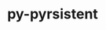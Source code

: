 ---
title: "py-pyrsistent"
layout: cache
categories: [package, develop-2023-10-29]
meta: {"versions": ["0.19.3"], "compilers": ["cce@=15.0.1", "gcc@=11.1.0", "gcc@=11.4.0", "gcc@=7.3.1", "gcc@=7.5.0", "gcc@=9.4.0", "oneapi@=2023.2.0"], "oss": ["amzn2", "rhel8", "ubuntu18.04", "ubuntu20.04"], "platforms": ["linux"], "targets": ["aarch64", "neoverse_n1", "neoverse_v1", "ppc64le", "x86_64_v3", "zen4"], "stacks": ["aws-isc", "aws-isc-aarch64", "data-vis-sdk", "e4s", "e4s-cray-rhel", "e4s-neoverse_v1", "e4s-oneapi", "e4s-power", "radiuss", "root"], "num_specs": 17, "num_specs_by_stack": {"root": 17, "aws-isc-aarch64": 2, "aws-isc": 1, "e4s-cray-rhel": 1, "radiuss": 1, "e4s-neoverse_v1": 2, "e4s-power": 2, "data-vis-sdk": 2, "e4s": 3, "e4s-oneapi": 3}}
spec_details: [{"hash": "6sdmhlxmxr266qcm55gcbfc4n427ekho", "compiler": "gcc@=7.3.1", "versions": ["0.19.3"], "os": "amzn2", "platform": "linux", "target": "aarch64", "variants": ["build_system=python_pip"], "stacks": ["root", "aws-isc-aarch64"], "size": "-", "tarball": "https://binaries.spack.io/develop-2023-10-29/build_cache/linux-amzn2-aarch64/gcc-7.3.1/py-pyrsistent-0.19.3/linux-amzn2-aarch64-gcc-7.3.1-py-pyrsistent-0.19.3-6sdmhlxmxr266qcm55gcbfc4n427ekho.spack"}, {"hash": "glr6fvytbcecmhmwq5xqppea5r25d6ms", "compiler": "gcc@=7.3.1", "versions": ["0.19.3"], "os": "amzn2", "platform": "linux", "target": "neoverse_n1", "variants": ["build_system=python_pip"], "stacks": ["root", "aws-isc-aarch64"], "size": "-", "tarball": "https://binaries.spack.io/develop-2023-10-29/build_cache/linux-amzn2-neoverse_n1/gcc-7.3.1/py-pyrsistent-0.19.3/linux-amzn2-neoverse_n1-gcc-7.3.1-py-pyrsistent-0.19.3-glr6fvytbcecmhmwq5xqppea5r25d6ms.spack"}, {"hash": "heuzd5clzpqfddwxcfdy6pyhdwtz3ioh", "compiler": "gcc@=7.3.1", "versions": ["0.19.3"], "os": "amzn2", "platform": "linux", "target": "x86_64_v3", "variants": ["build_system=python_pip"], "stacks": ["root", "aws-isc"], "size": "-", "tarball": "https://binaries.spack.io/develop-2023-10-29/build_cache/linux-amzn2-x86_64_v3/gcc-7.3.1/py-pyrsistent-0.19.3/linux-amzn2-x86_64_v3-gcc-7.3.1-py-pyrsistent-0.19.3-heuzd5clzpqfddwxcfdy6pyhdwtz3ioh.spack"}, {"hash": "35rba2ifwtybmml4l6hdb6p2lp4eotdc", "compiler": "cce@=15.0.1", "versions": ["0.19.3"], "os": "rhel8", "platform": "linux", "target": "zen4", "variants": ["build_system=python_pip"], "stacks": ["root", "e4s-cray-rhel"], "size": "-", "tarball": "https://binaries.spack.io/develop-2023-10-29/build_cache/linux-rhel8-zen4/cce-15.0.1/py-pyrsistent-0.19.3/linux-rhel8-zen4-cce-15.0.1-py-pyrsistent-0.19.3-35rba2ifwtybmml4l6hdb6p2lp4eotdc.spack"}, {"hash": "427t7hcecirarevuqnuxknm2davuoxpl", "compiler": "gcc@=7.5.0", "versions": ["0.19.3"], "os": "ubuntu18.04", "platform": "linux", "target": "x86_64_v3", "variants": ["build_system=python_pip"], "stacks": ["root", "radiuss"], "size": "-", "tarball": "https://binaries.spack.io/develop-2023-10-29/build_cache/linux-ubuntu18.04-x86_64_v3/gcc-7.5.0/py-pyrsistent-0.19.3/linux-ubuntu18.04-x86_64_v3-gcc-7.5.0-py-pyrsistent-0.19.3-427t7hcecirarevuqnuxknm2davuoxpl.spack"}, {"hash": "iuwr7me24rb44rxn6lyyqhzabcsy5yvu", "compiler": "gcc@=11.4.0", "versions": ["0.19.3"], "os": "ubuntu20.04", "platform": "linux", "target": "neoverse_v1", "variants": ["build_system=python_pip"], "stacks": ["root", "e4s-neoverse_v1"], "size": "-", "tarball": "https://binaries.spack.io/develop-2023-10-29/build_cache/linux-ubuntu20.04-neoverse_v1/gcc-11.4.0/py-pyrsistent-0.19.3/linux-ubuntu20.04-neoverse_v1-gcc-11.4.0-py-pyrsistent-0.19.3-iuwr7me24rb44rxn6lyyqhzabcsy5yvu.spack"}, {"hash": "a74gy6yvcaqtzi7k57xn5gmex2yqqpt5", "compiler": "gcc@=11.4.0", "versions": ["0.19.3"], "os": "ubuntu20.04", "platform": "linux", "target": "neoverse_v1", "variants": ["build_system=python_pip"], "stacks": ["root", "e4s-neoverse_v1"], "size": "-", "tarball": "https://binaries.spack.io/develop-2023-10-29/build_cache/linux-ubuntu20.04-neoverse_v1/gcc-11.4.0/py-pyrsistent-0.19.3/linux-ubuntu20.04-neoverse_v1-gcc-11.4.0-py-pyrsistent-0.19.3-a74gy6yvcaqtzi7k57xn5gmex2yqqpt5.spack"}, {"hash": "mux3tnvztggcqlyrihpdgaunuvpp2tgm", "compiler": "gcc@=9.4.0", "versions": ["0.19.3"], "os": "ubuntu20.04", "platform": "linux", "target": "ppc64le", "variants": ["build_system=python_pip"], "stacks": ["e4s-power", "root"], "size": "-", "tarball": "https://binaries.spack.io/develop-2023-10-29/build_cache/linux-ubuntu20.04-ppc64le/gcc-9.4.0/py-pyrsistent-0.19.3/linux-ubuntu20.04-ppc64le-gcc-9.4.0-py-pyrsistent-0.19.3-mux3tnvztggcqlyrihpdgaunuvpp2tgm.spack"}, {"hash": "g4kcucnhzfddsisvakhynem7w4bziumm", "compiler": "gcc@=9.4.0", "versions": ["0.19.3"], "os": "ubuntu20.04", "platform": "linux", "target": "ppc64le", "variants": ["build_system=python_pip"], "stacks": ["e4s-power", "root"], "size": "-", "tarball": "https://binaries.spack.io/develop-2023-10-29/build_cache/linux-ubuntu20.04-ppc64le/gcc-9.4.0/py-pyrsistent-0.19.3/linux-ubuntu20.04-ppc64le-gcc-9.4.0-py-pyrsistent-0.19.3-g4kcucnhzfddsisvakhynem7w4bziumm.spack"}, {"hash": "fb4vinn3ckshpqptihi25pjhxxdb4u56", "compiler": "gcc@=11.1.0", "versions": ["0.19.3"], "os": "ubuntu20.04", "platform": "linux", "target": "x86_64_v3", "variants": ["build_system=python_pip"], "stacks": ["root", "data-vis-sdk"], "size": "-", "tarball": "https://binaries.spack.io/develop-2023-10-29/build_cache/linux-ubuntu20.04-x86_64_v3/gcc-11.1.0/py-pyrsistent-0.19.3/linux-ubuntu20.04-x86_64_v3-gcc-11.1.0-py-pyrsistent-0.19.3-fb4vinn3ckshpqptihi25pjhxxdb4u56.spack"}, {"hash": "pmdqn54odc63jggcxjimcvlpigw6f6pn", "compiler": "gcc@=11.1.0", "versions": ["0.19.3"], "os": "ubuntu20.04", "platform": "linux", "target": "x86_64_v3", "variants": ["build_system=python_pip"], "stacks": ["root", "data-vis-sdk"], "size": "-", "tarball": "https://binaries.spack.io/develop-2023-10-29/build_cache/linux-ubuntu20.04-x86_64_v3/gcc-11.1.0/py-pyrsistent-0.19.3/linux-ubuntu20.04-x86_64_v3-gcc-11.1.0-py-pyrsistent-0.19.3-pmdqn54odc63jggcxjimcvlpigw6f6pn.spack"}, {"hash": "unmlrucuaxnaq4iybepcciwk7tozfpn4", "compiler": "gcc@=11.4.0", "versions": ["0.19.3"], "os": "ubuntu20.04", "platform": "linux", "target": "x86_64_v3", "variants": ["build_system=python_pip"], "stacks": ["root", "e4s"], "size": "-", "tarball": "https://binaries.spack.io/develop-2023-10-29/build_cache/linux-ubuntu20.04-x86_64_v3/gcc-11.4.0/py-pyrsistent-0.19.3/linux-ubuntu20.04-x86_64_v3-gcc-11.4.0-py-pyrsistent-0.19.3-unmlrucuaxnaq4iybepcciwk7tozfpn4.spack"}, {"hash": "ffhv5cnlqki6bcwugcsdjbtm4erfnveb", "compiler": "gcc@=11.4.0", "versions": ["0.19.3"], "os": "ubuntu20.04", "platform": "linux", "target": "x86_64_v3", "variants": ["build_system=python_pip"], "stacks": ["root", "e4s"], "size": "-", "tarball": "https://binaries.spack.io/develop-2023-10-29/build_cache/linux-ubuntu20.04-x86_64_v3/gcc-11.4.0/py-pyrsistent-0.19.3/linux-ubuntu20.04-x86_64_v3-gcc-11.4.0-py-pyrsistent-0.19.3-ffhv5cnlqki6bcwugcsdjbtm4erfnveb.spack"}, {"hash": "swfaz2775prbesdpdcjbu7jofsb7w6lt", "compiler": "gcc@=11.4.0", "versions": ["0.19.3"], "os": "ubuntu20.04", "platform": "linux", "target": "x86_64_v3", "variants": ["build_system=python_pip"], "stacks": ["root", "e4s"], "size": "-", "tarball": "https://binaries.spack.io/develop-2023-10-29/build_cache/linux-ubuntu20.04-x86_64_v3/gcc-11.4.0/py-pyrsistent-0.19.3/linux-ubuntu20.04-x86_64_v3-gcc-11.4.0-py-pyrsistent-0.19.3-swfaz2775prbesdpdcjbu7jofsb7w6lt.spack"}, {"hash": "4m2gudz3qo2maeezbqdfij3cr36deyim", "compiler": "oneapi@=2023.2.0", "versions": ["0.19.3"], "os": "ubuntu20.04", "platform": "linux", "target": "x86_64_v3", "variants": ["build_system=python_pip"], "stacks": ["root", "e4s-oneapi"], "size": "-", "tarball": "https://binaries.spack.io/develop-2023-10-29/build_cache/linux-ubuntu20.04-x86_64_v3/oneapi-2023.2.0/py-pyrsistent-0.19.3/linux-ubuntu20.04-x86_64_v3-oneapi-2023.2.0-py-pyrsistent-0.19.3-4m2gudz3qo2maeezbqdfij3cr36deyim.spack"}, {"hash": "d4pr5ddhb4ol4yuy45zwx6h4tb572qki", "compiler": "oneapi@=2023.2.0", "versions": ["0.19.3"], "os": "ubuntu20.04", "platform": "linux", "target": "x86_64_v3", "variants": ["build_system=python_pip"], "stacks": ["root", "e4s-oneapi"], "size": "-", "tarball": "https://binaries.spack.io/develop-2023-10-29/build_cache/linux-ubuntu20.04-x86_64_v3/oneapi-2023.2.0/py-pyrsistent-0.19.3/linux-ubuntu20.04-x86_64_v3-oneapi-2023.2.0-py-pyrsistent-0.19.3-d4pr5ddhb4ol4yuy45zwx6h4tb572qki.spack"}, {"hash": "nbox6yublvkkgjilkdpl3kpqfrautg72", "compiler": "oneapi@=2023.2.0", "versions": ["0.19.3"], "os": "ubuntu20.04", "platform": "linux", "target": "x86_64_v3", "variants": ["build_system=python_pip"], "stacks": ["root", "e4s-oneapi"], "size": "-", "tarball": "https://binaries.spack.io/develop-2023-10-29/build_cache/linux-ubuntu20.04-x86_64_v3/oneapi-2023.2.0/py-pyrsistent-0.19.3/linux-ubuntu20.04-x86_64_v3-oneapi-2023.2.0-py-pyrsistent-0.19.3-nbox6yublvkkgjilkdpl3kpqfrautg72.spack"}]
---